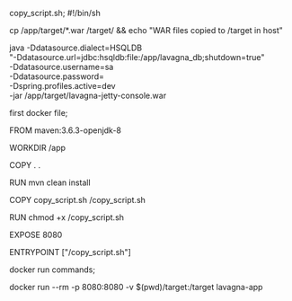 copy_script.sh;
#!/bin/sh

cp /app/target/*.war /target/ && echo "WAR files copied to /target in host"

java -Ddatasource.dialect=HSQLDB \
  "-Ddatasource.url=jdbc:hsqldb:file:/app/lavagna_db;shutdown=true" \
  -Ddatasource.username=sa \
  -Ddatasource.password= \
  -Dspring.profiles.active=dev \
  -jar /app/target/lavagna-jetty-console.war




  

first docker file;


FROM maven:3.6.3-openjdk-8

WORKDIR /app

COPY . .

RUN mvn clean install

COPY copy_script.sh /copy_script.sh

RUN chmod +x /copy_script.sh

EXPOSE 8080

ENTRYPOINT ["/copy_script.sh"]






docker run commands;

docker run --rm -p 8080:8080 -v $(pwd)/target:/target lavagna-app
